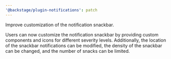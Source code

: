 ```yaml
---
'@backstage/plugin-notifications': patch
---
```


Improve customization of the notification snackbar.

Users can now customize the notification snackbar by providing custom components and icons
for different severity levels. Additionally, the location of the snackbar notifications
can be modified, the density of the snackbar can be changed, and the number of snacks can
be limited.
